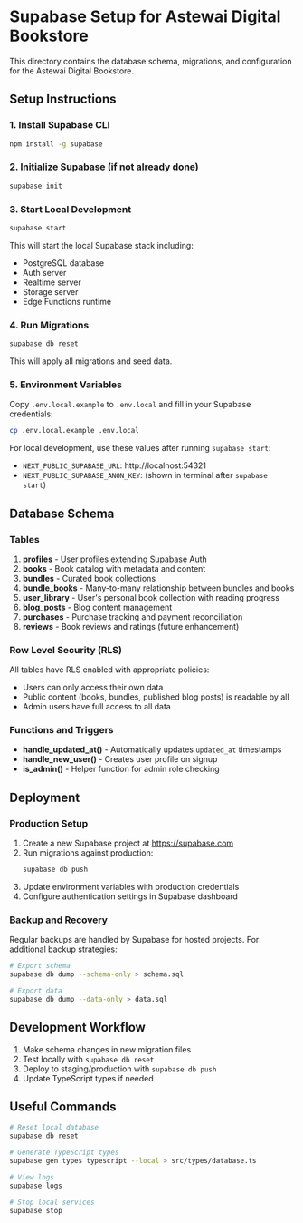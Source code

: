 # Supabase Setup for Astewai Digital Bookstore

This directory contains the database schema, migrations, and configuration for the Astewai Digital Bookstore.

## Setup Instructions

### 1. Install Supabase CLI

```bash
npm install -g supabase
```

### 2. Initialize Supabase (if not already done)

```bash
supabase init
```

### 3. Start Local Development

```bash
supabase start
```

This will start the local Supabase stack including:
- PostgreSQL database
- Auth server
- Realtime server
- Storage server
- Edge Functions runtime

### 4. Run Migrations

```bash
supabase db reset
```

This will apply all migrations and seed data.

### 5. Environment Variables

Copy `.env.local.example` to `.env.local` and fill in your Supabase credentials:

```bash
cp .env.local.example .env.local
```

For local development, use these values after running `supabase start`:
- `NEXT_PUBLIC_SUPABASE_URL`: http://localhost:54321
- `NEXT_PUBLIC_SUPABASE_ANON_KEY`: (shown in terminal after `supabase start`)

## Database Schema

### Tables

1. **profiles** - User profiles extending Supabase Auth
2. **books** - Book catalog with metadata and content
3. **bundles** - Curated book collections
4. **bundle_books** - Many-to-many relationship between bundles and books
5. **user_library** - User's personal book collection with reading progress
6. **blog_posts** - Blog content management
7. **purchases** - Purchase tracking and payment reconciliation
8. **reviews** - Book reviews and ratings (future enhancement)

### Row Level Security (RLS)

All tables have RLS enabled with appropriate policies:
- Users can only access their own data
- Public content (books, bundles, published blog posts) is readable by all
- Admin users have full access to all data

### Functions and Triggers

- **handle_updated_at()** - Automatically updates `updated_at` timestamps
- **handle_new_user()** - Creates user profile on signup
- **is_admin()** - Helper function for admin role checking

## Deployment

### Production Setup

1. Create a new Supabase project at https://supabase.com
2. Run migrations against production:
   ```bash
   supabase db push
   ```
3. Update environment variables with production credentials
4. Configure authentication settings in Supabase dashboard

### Backup and Recovery

Regular backups are handled by Supabase for hosted projects. For additional backup strategies:

```bash
# Export schema
supabase db dump --schema-only > schema.sql

# Export data
supabase db dump --data-only > data.sql
```

## Development Workflow

1. Make schema changes in new migration files
2. Test locally with `supabase db reset`
3. Deploy to staging/production with `supabase db push`
4. Update TypeScript types if needed

## Useful Commands

```bash
# Reset local database
supabase db reset

# Generate TypeScript types
supabase gen types typescript --local > src/types/database.ts

# View logs
supabase logs

# Stop local services
supabase stop
```